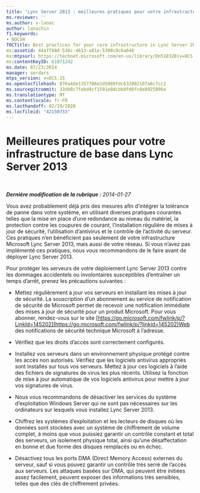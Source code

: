 ```yaml
---
title: 'Lync Server 2013 : meilleures pratiques pour votre infrastructure principale'
ms.reviewer: ''
ms.author: v-lanac
author: lanachin
f1.keywords:
- NOCSH
TOCTitle: Best practices for your core infrastructure in Lync Server 2013
ms:assetid: 44aff88d-536c-4613-a81e-5398c9c6a648
ms:mtpsurl: https://technet.microsoft.com/en-us/library/Dn518328(v=OCS.15)
ms:contentKeyID: 61071242
ms.date: 07/23/2014
manager: serdars
mtps_version: v=OCS.15
ms.openlocfilehash: 876a4de1357786e2d5089fdc632002107a6c7cc2
ms.sourcegitcommit: 33db8c7febd4cf1591e8dcbbdfd6fc8e8925896e
ms.translationtype: MT
ms.contentlocale: fr-FR
ms.lasthandoff: 02/19/2020
ms.locfileid: "42150733"
---
```

<div data-xmlns="http://www.w3.org/1999/xhtml">

<div class="topic" data-xmlns="http://www.w3.org/1999/xhtml" data-msxsl="urn:schemas-microsoft-com:xslt" data-cs="http://msdn.microsoft.com/">

<div data-asp="https://msdn2.microsoft.com/asp">

# <a name="best-practices-for-your-core-infrastructure-in-lync-server-2013"></a>Meilleures pratiques pour votre infrastructure de base dans Lync Server 2013

</div>

<div id="mainSection">

<div id="mainBody">

<span> </span>

_**Dernière modification de la rubrique :** 2014-01-27_

Vous avez probablement déjà pris des mesures afin d’intégrer la tolérance de panne dans votre système, en utilisant diverses pratiques courantes telles que la mise en place d’une redondance au niveau du matériel, la protection contre les coupures de courant, l’installation régulière de mises à jour de sécurité, l’utilisation d’antivirus et le contrôle de l’activité du serveur. Ces pratiques n’en bénéficient pas seulement de votre infrastructure Microsoft Lync Server 2013, mais aussi de votre réseau. Si vous n’avez pas implémenté ces pratiques, nous vous recommandons de le faire avant de déployer Lync Server 2013.

Pour protéger les serveurs de votre déploiement Lync Server 2013 contre les dommages accidentels ou involontaires susceptibles d’entraîner un temps d’arrêt, prenez les précautions suivantes :

  - Mettez régulièrement à jour vos serveurs en installant les mises à jour de sécurité. La souscription d’un abonnement au service de notification de sécurité de Microsoft permet de recevoir une notification immédiate des mises à jour de sécurité pour un produit Microsoft. Pour vous abonner, rendez-vous sur le site [https://go.microsoft.com/fwlink/p/?LinkId=145202](https://go.microsoft.com/fwlink/p/?linkid=145202)Web des notifications de sécurité technique Microsoft à l’adresse.

  - Vérifiez que les droits d’accès sont correctement configurés.

  - Installez vos serveurs dans un environnement physique protégé contre les accès non autorisés. Vérifiez que les logiciels antivirus appropriés sont installés sur tous vos serveurs. Mettez à jour ces logiciels à l’aide des fichiers de signatures de virus les plus récents. Utilisez la fonction de mise à jour automatique de vos logiciels antivirus pour mettre à jour vos signatures de virus.

  - Nous vous recommandons de désactiver les services du système d’exploitation Windows Server qui ne sont pas nécessaires sur les ordinateurs sur lesquels vous installez Lync Server 2013.

  - Chiffrez les systèmes d’exploitation et les lecteurs de disques où les données sont stockées avec un système de chiffrement de volume complet, à moins que vous puissiez garantir un contrôle constant et total des serveurs, un isolement physique total, ainsi qu’une désaffectation en bonne et due forme des disques remplacés ou en échec.

  - Désactivez tous les ports DMA (Direct Memory Access) externes du serveur, sauf si vous pouvez garantir un contrôle très serré de l’accès aux serveurs. Les attaques basées sur DMA, qui peuvent être initiées assez facilement, peuvent exposer des informations très sensibles, telles que des clés de chiffrement privées.

</div>

<span> </span>

</div>

</div>

</div>

